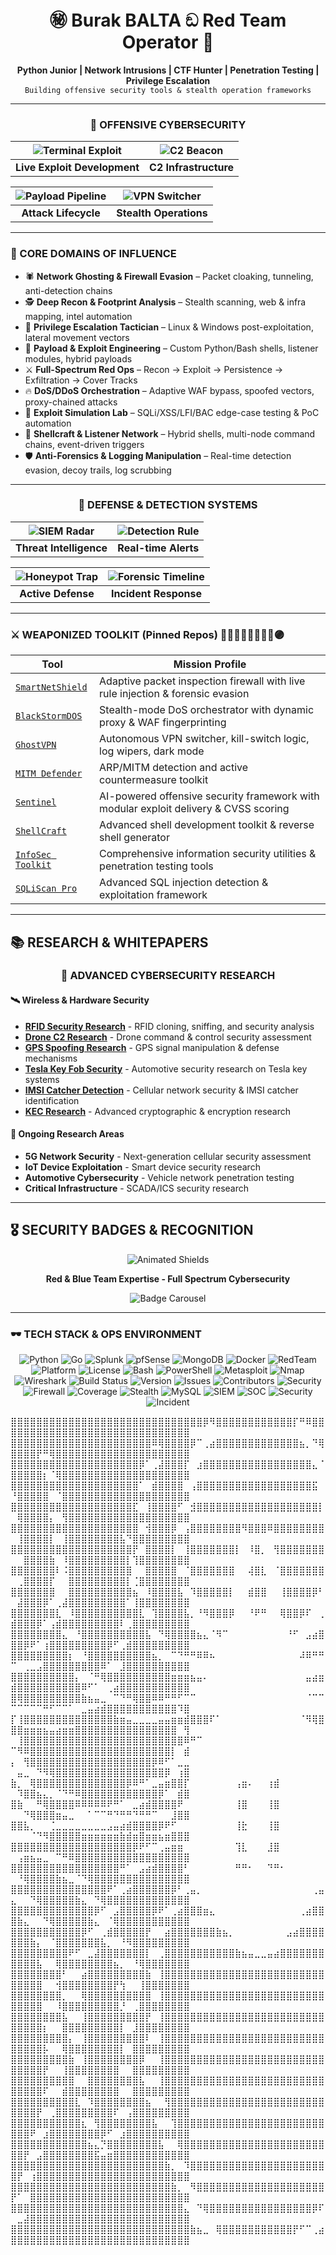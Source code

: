 <h1 align="center">㊙ Burak BALTA ඞ Red Team Operator 🥋</h1>

<p align="center">
  <b>Python Junior | Network Intrusions | CTF Hunter | Penetration Testing | Privilege Escalation</b><br>
  <code>Building offensive security tools & stealth operation frameworks</code>
</p>

---

<div align="center">

### 🔴 OFFENSIVE CYBERSECURITY
| ![Terminal Exploit](./terminal-exploit.svg) | ![C2 Beacon](./c2-beacon.svg) |
|:---:|:---:|
| **Live Exploit Development** | **C2 Infrastructure** |

| ![Payload Pipeline](./payload-pipeline.svg) | ![VPN Switcher](./vpn-switcher.svg) |
|:---:|:---:|
| **Attack Lifecycle** | **Stealth Operations** |

</div>

--- 
### 🧠 CORE DOMAINS OF INFLUENCE
- 🕷️ **Network Ghosting & Firewall Evasion** – Packet cloaking, tunneling, anti-detection chains  
- 🕵️ **Deep Recon & Footprint Analysis** – Stealth scanning, web & infra mapping, intel automation  
- 🚪 **Privilege Escalation Tactician** – Linux & Windows post-exploitation, lateral movement vectors  
- 🧰 **Payload & Exploit Engineering** – Custom Python/Bash shells, listener modules, hybrid payloads  
- ⚔️ **Full-Spectrum Red Ops** – Recon → Exploit → Persistence → Exfiltration → Cover Tracks  
- 🔥 **DoS/DDoS Orchestration** – Adaptive WAF bypass, spoofed vectors, proxy-chained attacks  
- 🧪 **Exploit Simulation Lab** – SQLi/XSS/LFI/BAC edge-case testing & PoC automation  
- 🐚 **Shellcraft & Listener Network** – Hybrid shells, multi-node command chains, event-driven triggers  
- 🛡️ **Anti-Forensics & Logging Manipulation** – Real-time detection evasion, decoy trails, log scrubbing  

---

<div align="center">

### 🔵 DEFENSE & DETECTION SYSTEMS
| ![SIEM Radar](./siem-radar.svg) | ![Detection Rule](./detection-rule.svg) |
|:---:|:---:|
| **Threat Intelligence** | **Real-time Alerts** |

| ![Honeypot Trap](./honeypot.svg) | ![Forensic Timeline](./forensic-timeline.svg) |
|:---:|:---:|
| **Active Defense** | **Incident Response** |

</div>

---

### ⚔️ WEAPONIZED TOOLKIT (Pinned Repos) 🔵🤞🏻🔴🤌🏻🫴🏻🟣

| Tool | Mission Profile |
|------|----------------|
| [`SmartNetShield`](https://github.com/burakcanbalta/SmartNetShield) | Adaptive packet inspection firewall with live rule injection & forensic evasion |
| [`BlackStormDOS`](https://github.com/burakcanbalta/BlackStormDOS) | Stealth-mode DoS orchestrator with dynamic proxy & WAF fingerprinting |
| [`GhostVPN`](https://github.com/burakcanbalta/GhostVPN) | Autonomous VPN switcher, kill-switch logic, log wipers, dark mode |
| [`MITM Defender`](https://github.com/burakcanbalta/mitmdefender) | ARP/MITM detection and active countermeasure toolkit |
| [`Sentinel`](https://github.com/burakcanbalta/Sentinel) | AI-powered offensive security framework with modular exploit delivery & CVSS scoring |
| [`ShellCraft`](https://github.com/burakcanbalta/shell) | Advanced shell development toolkit & reverse shell generator |
| [`InfoSec Toolkit`](https://github.com/burakcanbalta/infosec) | Comprehensive information security utilities & penetration testing tools |
| [`SQLiScan Pro`](https://github.com/burakcanbalta/SQLiScan-Pro) | Advanced SQL injection detection & exploitation framework |

---

## 📚 RESEARCH & WHITEPAPERS

<div align="center">

### 🔬 ADVANCED CYBERSECURITY RESEARCH

</div>

#### **🛰️ Wireless & Hardware Security**
- [**RFID Security Research**](https://github.com/burakcanbalta/RFID) - RFID cloning, sniffing, and security analysis
- [**Drone C2 Research**](https://github.com/burakcanbalta/Drone-C2-Research) - Drone command & control security assessment
- [**GPS Spoofing Research**](https://github.com/burakcanbalta/GPS-Spoofing) - GPS signal manipulation & defense mechanisms
- [**Tesla Key Fob Security**](https://github.com/burakcanbalta/Tesla-key-fob) - Automotive security research on Tesla key systems
- [**IMSI Catcher Detection**](https://github.com/burakcanbalta/IMSI) - Cellular network security & IMSI catcher identification
- [**KEC Research**](https://github.com/burakcanbalta/KEC) - Advanced cryptographic & encryption research

#### **🎯 Ongoing Research Areas**
- **5G Network Security** - Next-generation cellular security assessment
- **IoT Device Exploitation** - Smart device security research
- **Automotive Cybersecurity** - Vehicle network penetration testing
- **Critical Infrastructure** - SCADA/ICS security research

---

## 🎖️ SECURITY BADGES & RECOGNITION

<div align="center">

![Animated Shields](./shields.svg)

**Red & Blue Team Expertise - Full Spectrum Cybersecurity**

![Badge Carousel](./badge-carousel.svg)

</div>

---

### 🕶️ TECH STACK & OPS ENVIRONMENT

<div align="center">

![Python](https://img.shields.io/badge/python-3.10-blue?logo=python&style=flat)
![Go](https://img.shields.io/badge/Go-00ADD8?style=flat&logo=go&logoColor=white)
![Splunk](https://img.shields.io/badge/Splunk-000000?style=flat&logo=splunk&logoColor=white)
![pfSense](https://img.shields.io/badge/pfSense-212121?style=flat&logo=pfsense&logoColor=white)
![MongoDB](https://img.shields.io/badge/MongoDB-47A248?style=flat&logo=mongodb&logoColor=white)
![Docker](https://img.shields.io/badge/Docker-2496ED?style=flat&logo=docker&logoColor=white)
![RedTeam](https://img.shields.io/badge/type-red--team-critical?style=flat)
![Platform](https://img.shields.io/badge/platform-linux%20%7C%20windows-informational?style=flat)
![License](https://img.shields.io/badge/license-MIT-green)
![Bash](https://img.shields.io/badge/bash-4.4-555?style=flat&logo=gnu-bash)
![PowerShell](https://img.shields.io/badge/PowerShell-7.3-0078D7?style=flat&logo=powershell)
![Metasploit](https://img.shields.io/badge/Metasploit-framework-ff69b4?style=flat&logo=metasploit)
![Nmap](https://img.shields.io/badge/Nmap-network-red?style=flat&logo=nmap)
![Wireshark](https://img.shields.io/badge/Wireshark-network-0099ff?style=flat&logo=wireshark)
![Build Status](https://img.shields.io/badge/build-passing-brightgreen?style=flat)
![Version](https://img.shields.io/badge/version-1.0.0-blue?style=flat)
![Issues](https://img.shields.io/badge/issues-open-yellow?style=flat)
![Contributors](https://img.shields.io/badge/contributors-active-brightgreen?style=flat)
![Security](https://img.shields.io/badge/security-high-red?style=flat)
![Firewall](https://img.shields.io/badge/firewall-active-green?style=flat)
![Coverage](https://img.shields.io/badge/coverage-95%25-brightgreen?style=flat)
![Stealth](https://img.shields.io/badge/stealth-activated-darkgreen?style=flat)
![MySQL](https://img.shields.io/badge/MySQL-database-4479A1?style=flat&logo=mysql)
![SIEM](https://img.shields.io/badge/SIEM-Operational-blue?style=flat)
![SOC](https://img.shields.io/badge/SOC-Active-green?style=flat)
![Security](https://img.shields.io/badge/security-monitoring-red?style=flat)
![Incident](https://img.shields.io/badge/incident-response-yellow?style=flat)

</div>


⣿⣿⣿⣿⣿⣿⣿⣿⣿⣿⣿⣿⣿⣿⣿⣿⣿⣿⣿⣿⣿⣿⣿⣿⣿⣿⣿⣿⣿⣿⡿⠻⣿⣿⣿⣿⣿⣿⣿⣿⣿⣿⣿⣿⡏⠛⠿⣿⣿⣿⣿⣿⣿⣿⣿⣿⣿⣿⣿⣿⣿⣿⣿⣿⣿⣿⣿⣿⣿⣿⣿⣿⣿⣿⣿⣿⣿
⣿⣿⣿⣿⣿⣿⣿⣿⣿⣿⣿⣿⣿⣿⣿⣿⣿⣿⣿⣿⣿⣿⠿⢿⣿⣿⣿⣿⡿⠉⢀⣴⣿⣿⣿⣿⣿⣿⣿⣿⣿⣿⣿⣿⣿⣦⡀⠙⢿⣿⣿⣿⣿⡟⠛⢿⣿⣿⣿⣿⣿⣿⣿⣿⣿⣿⣿⣿⣿⣿⣿⣿⣿⣿⣿⣿⣿
⣿⣿⣿⣿⣿⣿⣿⣿⣿⣿⣿⣿⣿⣿⣿⣿⣿⣿⣿⣿⡿⠁⢀⣼⣿⣿⣿⡏⠀⣰⣿⣿⣿⣿⣿⣿⣿⣿⣿⣿⣿⣿⣿⣿⣿⣿⣿⣄⠈⣿⣿⣿⣿⣿⡆⠈⢿⣿⣿⣿⣿⣿⣿⣿⣿⣿⣿⣿⣿⣿⣿⣿⣿⣿⣿⣿⣿
⣿⣿⣿⣿⣿⣿⣿⣿⣿⣿⣿⣿⣿⣿⣿⣿⣿⣿⣿⣿⠁⠀⣾⣿⣿⣿⣿⠀⢠⣿⣿⣿⣿⣿⣿⣿⣿⣿⣿⣿⣿⣿⣿⣿⣿⣿⣿⣯⠀⠘⣿⣿⣿⣿⣿⠀⠈⣿⣿⣿⣿⣿⣿⣿⣿⣿⣿⣿⣿⣿⣿⣿⣿⣿⣿⣿⣿
⣿⣿⣿⣿⣿⣿⣿⣿⣿⣿⣿⣿⣿⣿⣿⣿⣿⣿⣿⣏⠀⢸⣿⣿⣿⣿⠋⠀⣺⣿⣿⣿⣿⣿⣿⣿⣿⣿⣿⣿⣿⣿⣿⣿⣿⣿⣿⣿⡇⠀⢿⣿⣿⣿⣿⡄⠀⢻⣿⣿⣿⣿⣿⣿⣿⣿⣿⣿⣿⣿⣿⣿⣿⣿⣿⣿⣿
⣿⣿⣿⣿⣿⣿⣿⣿⣿⣿⣿⣿⣿⣿⣿⣿⣿⣿⣿⣿⠀⢺⣿⣿⣿⡿⠀⢠⣿⣿⣿⣿⣿⣿⣿⣿⠻⣿⣿⣿⠿⣿⣿⣿⣿⣿⣿⣿⣿⠀⢸⣿⣿⣿⣿⡇⠀⢸⣿⣿⣿⣿⣿⣿⣿⣿⣧⠙⣿⣿⣿⣿⣿⣿⣿⣿⣿
⣿⣿⣿⣿⣿⣿⣿⣿⣿⣿⣿⣿⣿⣿⣿⣿⣿⣿⣿⡟⠀⣿⣿⣿⣿⡇⠀⢸⣿⣿⣿⣿⣿⣿⣿⡇⠀⠸⣿⡀⠀⢻⣿⣿⣿⣿⣿⣿⣿⠀⠀⣿⣿⣿⣿⣷⠀⠸⣿⣿⣿⣿⣿⣿⣿⣿⣿⡇⢹⣿⣿⣿⣿⣿⣿⣿⣿
⣿⣿⣿⣿⣿⣿⣿⠇⠨⣿⣿⣿⣿⣿⣿⣿⣿⣿⣿⠀⠀⣿⣿⣿⣿⣿⠀⠈⣿⣿⣿⣿⣿⣿⣿⠀⠀⢼⣿⣇⠀⠈⣿⣿⣿⣿⣿⣿⣿⠀⢀⣿⣿⣿⣿⡏⠀⠀⣿⣿⣿⣿⣿⣿⣿⣿⣿⡇⢈⣿⣿⣿⣿⣿⣿⣿⣿
⣿⣿⣿⣿⣿⣿⣿⠀⠀⣿⣿⣿⣿⣿⣿⣿⣿⣿⣿⣦⠀⠸⣿⣿⣿⣿⣧⠀⠹⣿⣿⣿⣿⣿⡇⠀⠀⣾⣿⣿⠀⠀⢸⣿⣿⣿⣿⡿⠃⠀⣼⣿⣿⣿⡿⠁⢀⣼⣿⣿⣿⣿⣿⣿⣿⣿⣿⠁⢸⣿⣿⣿⣿⣿⣿⣿⣿
⣿⣿⣿⣿⣿⣿⣿⣇⠀⠸⣿⣿⣿⣿⣿⣿⣿⣿⣿⣿⣇⠀⢹⣿⣿⣿⣿⣧⡀⠘⠻⣿⣿⣿⡿⠀⠀⠘⠟⠛⠀⠀⢿⣿⣿⡿⠏⠀⢀⣾⣿⣿⣿⡿⠁⢠⣾⣿⣿⣿⣿⣿⣿⣿⣿⣿⠇⢀⣿⣿⣿⣿⣿⣿⣿⣿⣿
⣿⣿⣿⣿⣿⣿⣿⣿⣄⠀⠘⣿⣿⣿⣿⣿⣿⣿⣿⣿⣿⣧⠀⠙⢿⣿⣿⣿⣿⣦⣄⠈⠻⠉⠀⠀⠀⠀⠀⠀⠀⠀⠀⠘⠋⠀⣠⣴⣿⣿⣿⡿⠟⠁⢰⣿⣿⣿⣿⣿⣿⣿⣿⣿⡿⠋⢀⣾⣿⣿⣿⣿⣿⣿⣿⣿⣿
⣿⣿⣿⣿⣿⣿⣿⣿⣿⡆⠀⠘⣿⣿⣿⣿⣿⣿⣿⣿⣿⣿⣦⡀⠀⠉⠙⠛⠛⠿⠿⠦⠀⠀⠀⠀⠀⠀⠀⠀⠀⠀⠀⠀⠀⠼⠿⠛⠛⠉⠀⢀⣀⣠⣿⣿⣿⣿⣿⣿⣿⣿⣿⠿⠁⠀⣸⣿⣿⣿⣿⣿⣿⣿⣿⣿⣿
⣿⣿⣿⣿⣿⣿⣿⣿⣿⣿⡄⠀⠈⠛⢿⣿⣿⣿⣿⣿⣿⣿⣿⣿⣿⣶⣶⣶⣦⣤⠄⠀⠀⠀⠀⠀⠀⠀⠀⠀⠀⠀⠀⠀⠀⠀⣤⣴⣶⣾⣿⣿⣿⣿⣿⣿⣿⣿⣿⣿⠿⠋⠁⠀⢀⣴⣿⣿⣿⣿⣿⣿⣿⣿⣿⣿⣿
⣿⢿⣿⣿⣿⣿⣿⣿⣿⣿⣿⣷⣦⣤⣀⠀⠉⠙⠛⢿⣿⣿⠿⠿⠛⠛⠋⠉⠉⠀⠀⠀⠀⠀⠀⠀⠀⠀⠀⠀⠀⠀⠀⠀⠀⠀⠈⠉⠉⠉⠉⠉⠉⠉⠛⠋⠉⠉⠁⠀⣀⣤⣴⣾⣿⣿⣿⣿⣿⣿⣿⣿⣿⣿⣿⠹⣿
⡏⢸⣿⣿⣿⣿⣿⣿⣿⣿⣿⣿⣿⣿⣿⣿⣷⣶⣤⣀⣀⣀⣀⣤⣤⣶⣶⣾⣿⣿⣿⠏⠁⠀⠀⠀⠀⠀⠀⠀⠀⠀⠀⠀⠀⠈⠻⢿⣿⣿⣿⣶⣶⣶⣦⣤⣴⣶⣶⣿⣿⣿⣿⣿⣿⣿⣿⣿⣿⣿⣿⣿⣿⣿⣿⠀⢻
⠀⢸⣿⣿⣿⣿⣿⣿⣿⣿⣿⣿⣿⣿⣿⣿⣿⣿⣿⣿⣿⣿⣿⣿⣿⣿⣿⠿⠛⠉⠀⠀⠀⠀⠀⠀⠀⠀⠀⠀⠀⠀⠀⠀⠀⠀⠀⠀⠀⠉⠻⠿⣿⣿⣿⣿⣿⣿⣿⣿⣿⣿⣿⣿⣿⣿⣿⣿⣿⣿⣿⣿⣿⣿⡇⠀⣾
⡄⠀⢻⣿⣿⣿⣿⣿⣿⣿⣿⣿⣿⣿⣿⣿⣿⣿⣿⣿⣿⣿⡿⠿⠋⠁⣀⣀⠀⠀⠀⠀⠀⠀⠀⠀⠀⠀⠀⠀⠀⠀⠀⠀⠀⠀⠀⠀⠀⠀⣤⣀⠀⠙⠻⢿⣿⣿⣿⣿⣿⣿⣿⣿⣿⣿⣿⣿⣿⣿⣿⣿⣿⡿⠀⢰⣿
⣷⡀⠀⢿⣿⣿⣿⣿⣿⣿⣿⣿⣿⣿⣿⣿⣿⣿⡿⠿⠛⠁⣀⣤⣶⣿⣿⡏⠀⠀⠀⠀⠀⠀⠀⢠⣶⠄⠀⠀⢰⣾⠀⠀⠀⠀⠀⠀⠀⠀⠹⣿⣿⣦⣄⡀⠈⠙⠛⠿⣿⣿⣿⣿⣿⣿⣿⣿⣿⣿⣿⣿⡿⠁⠀⣾⣿
⣿⣷⠀⠀⠛⢿⣿⣿⣿⣿⠿⠿⠿⠿⠿⠟⠛⠁⠀⣀⣴⣾⣿⣿⣿⣿⠟⠀⠀⠀⠀⠀⠀⠀⠀⢸⣿⠀⠀⠀⢸⣿⠀⠀⠀⠀⠀⠀⠀⠀⠀⠙⢿⣿⣿⣿⣶⣤⣀⠀⠀⠁⠉⠉⠛⠙⠛⠛⠙⠛⠛⠉⠀⠀⣸⣿⣿
⣿⣿⣧⡀⠀⠀⢈⣀⣀⣀⣀⣀⣀⣀⣀⣠⣤⣴⣾⣿⣿⣿⣿⡿⠟⠋⠀⠀⠀⠀⠀⠀⠀⠀⠀⢸⣗⠀⠀⠀⢸⣿⠀⠀⠀⠀⠀⠀⠀⠀⠀⠀⠈⠙⠻⣿⣿⣿⣿⣿⣶⣶⣶⣶⣶⣶⣷⣾⣶⣿⣶⣶⣦⣶⣿⣿⣿
⣿⣿⣿⣿⣿⣿⣿⣿⣿⣿⣿⣿⣿⣿⣿⣿⣿⣿⣿⡿⠟⠋⠉⢀⣤⣶⣶⠀⠀⠀⠀⠀⠀⠀⠀⢹⣇⠀⠀⠀⣸⣿⠀⠀⠀⠀⠀⠀⠀⠀⢠⣶⣦⣤⣀⠀⠉⠛⠿⣿⣿⣿⣿⣿⣿⣿⣿⣿⣿⣿⣿⣿⣿⣿⣿⣿⣿
⣿⣿⣿⣿⣿⣿⣿⣿⣿⣿⣿⣿⣿⣿⣿⣿⣿⠛⠁⠀⣠⣴⣾⣿⣿⣿⣿⠃⠀⠀⠀⠀⠀⠀⠀⠛⠛⠂⠀⠀⠙⠛⠂⠀⠀⠀⠀⠀⠀⠀⠘⢿⣿⣿⣿⣿⣷⣦⣀⠈⠙⢿⣿⣿⣿⣿⣿⣿⣿⣿⣿⣿⣿⣿⣿⣿⣿
⣿⣿⣿⣿⣿⣿⣿⣿⣿⣿⣿⣿⣿⣿⣿⠟⠁⢀⣴⣿⣿⣿⣿⣿⣿⡿⠃⢀⣤⡀⠀⠀⠀⠀⠀⠀⠀⠀⠀⠀⠀⠀⠀⠀⠀⠀⠀⢀⣤⣄⠀⠀⠙⢿⣿⣿⣿⣿⣿⣷⣄⠀⠙⢿⣿⣿⣿⣿⣿⣿⣿⣿⣿⣿⣿⣿⣿
⣿⣿⣿⣿⣿⣿⣿⣿⣿⣿⣿⣿⣿⡿⠋⠀⣠⣿⣿⣿⣿⣿⡿⠟⠁⢀⣴⣿⣿⣿⣶⣄⠀⠀⠀⠀⠀⠀⠀⠀⠀⠀⠀⠀⠀⢀⣴⣿⣿⣿⣷⣄⠀⠀⠙⢿⣿⣿⣿⣿⣿⣷⣄⠀⠈⢿⣿⣿⣿⣿⣿⣿⣿⣿⣿⣿⣿
⣿⣿⣿⣿⣿⣿⣿⣿⣿⣿⣿⡿⠋⠀⢀⣾⣿⣿⣿⣿⣿⡟⠀⠀⣴⣿⣿⣿⣿⣿⣿⣿⣷⣦⡀⠀⠀⠀⠀⠀⠀⠀⠀⣠⣴⣿⣿⣿⣿⣿⣿⣿⣷⡄⠀⠈⣿⣿⣿⣿⣿⣿⣿⣧⡀⠀⠘⠻⣿⣿⣿⣿⣿⣿⣿⣿⣿
⣿⣿⣿⣿⣿⣿⣿⣿⣿⠟⠋⠀⣀⣼⣿⣿⣿⣿⣿⣿⣿⡇⠀⢀⣿⣿⣿⣿⣿⣿⣿⣿⣿⣿⣿⣷⣦⣤⣀⣀⣤⣴⣿⣿⣿⣿⣿⣿⣿⣿⣿⣿⣿⣧⠀⠀⢿⣿⣿⣿⣿⣿⣿⣿⣿⣦⡀⠀⠘⢿⣿⣿⣿⣿⣿⣿⣿
⣿⣿⣿⣿⣿⣿⣿⣿⠃⠀⠀⣴⣿⣿⣿⣿⣿⣿⣿⣿⣿⣷⠀⢸⣿⣿⣿⣿⣿⣿⣿⣿⣿⣿⣿⣿⣿⣿⣿⣿⣿⣿⣿⣿⣿⣿⣿⣿⣿⣿⣿⣿⣿⣿⠀⠀⢺⣿⣿⣿⣿⣿⣿⣿⣿⡟⢳⠀⠀⢸⣿⣿⣿⣿⣿⣿⣿
⣿⣿⣿⣿⣿⣿⣿⣿⡀⠀⠀⢿⣿⣿⣿⣿⣿⣿⣿⣿⣿⣿⠀⢸⣿⣿⣿⣿⣿⣿⣿⣿⣿⣿⣿⣿⣿⣿⣿⣿⣿⣿⣿⣿⣿⣿⣿⣿⣿⣿⣿⣿⣿⣿⠀⠀⠸⣿⣿⣿⣿⣿⣿⣿⣿⣿⡘⠀⢀⣿⣿⣿⣿⣿⣿⣿⣿
⣿⣿⣿⣿⣿⣿⣿⣿⣧⠀⠀⢸⣿⣿⣿⣿⣿⣿⣿⣿⣿⡟⠀⢸⣿⣿⣿⣿⣿⣿⣿⣿⣿⣿⣿⣿⣿⣿⣿⣿⣿⣿⣿⣿⣿⣿⣿⣿⣿⣿⣿⣿⣿⣿⡆⠀⠀⣿⣿⣿⣿⣿⣿⣿⣿⣿⡇⠀⣸⣿⣿⣿⣿⣿⣿⣿⣿
⣿⣿⣿⣿⣿⣿⣿⣿⣿⡄⠀⢸⣿⣿⣿⣿⣿⣿⣿⣿⣿⠇⠀⢸⣿⣿⣿⣿⣿⣿⣿⣿⣿⣿⣿⣿⣿⣿⣿⣿⣿⣿⣿⣿⣿⣿⣿⣿⣿⣿⣿⣿⣿⣿⡧⠀⠀⢿⣿⣿⣿⣿⣿⣿⣿⣿⡇⠀⣿⣿⣿⣿⣿⣿⣿⣿⣿
⣿⣿⣿⣿⣿⣿⣿⣿⣿⣷⠀⢸⣿⣿⣿⣿⣿⣿⣿⣿⡿⠀⠀⢸⣿⣿⣿⣿⣿⣿⣿⣿⣿⣿⣿⣿⣿⣿⣿⣿⣿⣿⣿⣿⣿⣿⣿⣿⣿⣿⣿⣿⣿⣿⡟⠀⠀⢸⣿⣿⣿⣿⣿⣿⣿⣿⠀⠀⣿⣿⣿⣿⣿⣿⣿⣿⣿
⣿⣿⣿⣿⣿⣿⣿⣿⣿⣿⠀⠀⣿⣿⣿⣿⣿⣿⣿⣿⣧⠀⠀⢸⣿⣿⣿⣿⣿⣿⣿⣿⣿⣿⣿⣿⣿⣿⣿⣿⣿⣿⣿⣿⣿⣿⣿⣿⣿⣿⣿⣿⣿⣿⠏⠀⠀⣾⣿⣿⣿⣿⣿⣿⣿⣿⠀⠀⣿⣿⣿⣿⣿⣿⣿⣿⣿
⣿⣿⣿⣿⣿⣿⣿⣿⣿⣿⣇⠀⠹⣿⣿⣿⣿⣿⣿⣿⣿⣦⠀⠀⢻⣿⣿⣿⣿⣿⣿⣿⣿⣿⣿⣿⣿⣿⣿⣿⣿⣿⣿⣿⣿⣿⣿⣿⣿⣿⣿⣿⣿⡟⠀⢀⣿⣿⣿⣿⣿⣿⣿⣿⣿⠏⠀⢠⣿⣿⣿⣿⣿⣿⣿⣿⣿
⣿⣿⣿⣿⣿⣿⣿⣿⣿⣿⣿⣆⠀⢻⣿⣿⣿⣿⣿⣿⣿⣿⣧⠀⠀⢹⣿⣿⣿⣿⣿⣿⣿⣿⣿⣿⣿⣿⣿⣿⣿⣿⣿⣿⣿⣿⣿⣿⣿⣿⣿⣿⠟⠀⣰⣿⣿⣿⣿⣿⣿⣿⣿⡿⠋⠀⣰⣿⣿⣿⣿⣿⣿⣿⣿⣿⣿
⣿⣿⣿⣿⣿⣿⣿⣿⣿⣿⣿⣿⣦⣄⡙⣿⣿⣿⣿⣿⣿⣿⣿⣧⠀⠀⢿⣿⣿⣿⣿⣿⣿⣿⣿⣿⣿⣿⣿⣿⣿⣿⣿⣿⣿⣿⣿⣿⣿⣿⣿⡟⠀⣠⣿⣿⣿⣿⣿⣿⣿⣿⣯⣤⣶⣿⣿⣿⣿⣿⣿⣿⣿⣿⣿⣿⣿
⣿⣿⣿⣿⣿⣿⣿⣿⣿⣿⣿⣿⣿⣿⣿⣿⣿⣿⣿⣿⣿⣿⣿⣿⣷⡀⠀⠹⣿⣿⣿⣿⣿⣿⣿⣿⣿⣿⣿⣿⣿⣿⣿⣿⣿⣿⣿⣿⣿⣿⡟⠀⢰⣿⣿⣿⣿⣿⣿⣿⣿⣿⣿⣿⣿⣿⣿⣿⣿⣿⣿⣿⣿⣿⣿⣿⣿
⣿⣿⣿⣿⣿⣿⣿⣿⣿⣿⣿⣿⣿⣿⣿⣿⣿⣿⣿⣿⣿⣿⣿⣿⣿⣷⡀⠀⠻⣿⣿⣿⣿⣿⣿⣿⣿⣿⣿⣿⣿⣿⣿⣿⣿⣿⣿⣿⣿⡟⠁⠀⣿⣿⣿⣿⣿⣿⣿⣿⣿⣿⣿⣿⣿⣿⣿⣿⣿⣿⣿⣿⣿⣿⣿⣿⣿
⣿⣿⣿⣿⣿⣿⣿⣿⣿⣿⣿⣿⣿⣿⣿⣿⣿⣿⣿⣿⣿⣿⣿⣿⣿⣿⣿⣄⠀⠙⢿⣿⣿⣿⣿⣿⣿⣿⣿⣿⣿⣿⣿⣿⣿⣿⣿⡿⠏⠀⣀⣼⣿⣿⣿⣿⣿⣿⣿⣿⣿⣿⣿⣿⣿⣿⣿⣿⣿⣿⣿⣿⣿⣿⣿⣿⣿
⣿⣿⣿⣿⣿⣿⣿⣿⣿⣿⣿⣿⣿⣿⣿⣿⣿⣿⣿⣿⣿⣿⣿⣿⣿⣿⣿⣿⣷⣦⣀⠀⢿⣿⣿⣿⣿⣿⣿⣿⣿⣿⣿⣿⡟⠋⠉⢀⣴⣿⣿⣿⣿⣿⣿⣿⣿⣿⣿⣿⣿⣿⣿⣿⣿⣿⣿⣿⣿⣿⣿⣿⣿⣿⣿⣿⣿
